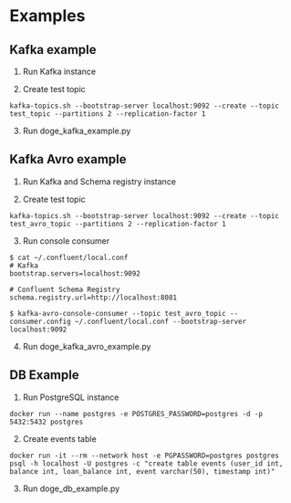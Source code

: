 # Examples

## Kafka example
1. Run Kafka instance

2. Create test topic

`kafka-topics.sh --bootstrap-server localhost:9092 --create --topic test_topic --partitions 2 --replication-factor 1`

3. Run doge_kafka_example.py


## Kafka Avro example
1. Run Kafka and Schema registry instance

2. Create test topic

`kafka-topics.sh --bootstrap-server localhost:9092 --create --topic test_avro_topic --partitions 2 --replication-factor 1`

3. Run console consumer

```
$ cat ~/.confluent/local.conf 
# Kafka
bootstrap.servers=localhost:9092

# Confluent Schema Registry
schema.registry.url=http://localhost:8081

$ kafka-avro-console-consumer --topic test_avro_topic --consumer.config ~/.confluent/local.conf --bootstrap-server localhost:9092
```

4. Run doge_kafka_avro_example.py

## DB Example
1. Run PostgreSQL instance

`docker run --name postgres -e POSTGRES_PASSWORD=postgres -d -p 5432:5432 postgres`

2. Create events table

`docker run -it --rm --network host -e PGPASSWORD=postgres postgres psql -h localhost -U postgres -c "create table events (user_id int, balance int, loan_balance int, event varchar(50), timestamp int)"`

3. Run doge_db_example.py

